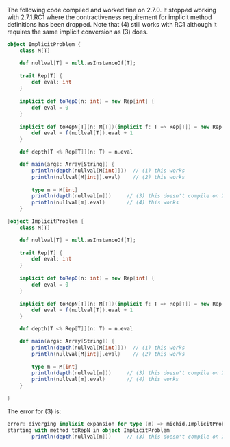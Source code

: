 The following code compiled and worked fine on 2.7.0. It stopped working with 2.7.1.RC1 where the contractiveness requirement for implicit method definitions has been dropped. Note that (4) still works with RC1 although it requires the same implicit conversion as (3) does.
```scala
object ImplicitProblem {
    class M[T]

    def nullval[T] = null.asInstanceOf[T];
    
    trait Rep[T] {
        def eval: int
    }
    
    implicit def toRep0(n: int) = new Rep[int] {
        def eval = 0
    }
    
    implicit def toRepN[T](n: M[T])(implicit f: T => Rep[T]) = new Rep[M[T]] {
        def eval = f(nullval[T]).eval + 1
    }

    def depth[T <% Rep[T]](n: T) = n.eval

    def main(args: Array[String]) {
        println(depth(nullval[M[int]]))  // (1) this works   
        println(nullval[M[int]].eval)    // (2) this works
      
        type m = M[int]
        println(depth(nullval[m]))     // (3) this doesn't compile on 2.7.RC1    
        println(nullval[m].eval)       // (4) this works
    }

}object ImplicitProblem {
    class M[T]

    def nullval[T] = null.asInstanceOf[T];
    
    trait Rep[T] {
        def eval: int
    }
    
    implicit def toRep0(n: int) = new Rep[int] {
        def eval = 0
    }
    
    implicit def toRepN[T](n: M[T])(implicit f: T => Rep[T]) = new Rep[M[T]] {
        def eval = f(nullval[T]).eval + 1
    }

    def depth[T <% Rep[T]](n: T) = n.eval

    def main(args: Array[String]) {
        println(depth(nullval[M[int]]))  // (1) this works   
        println(nullval[M[int]].eval)    // (2) this works
      
        type m = M[int]
        println(depth(nullval[m]))     // (3) this doesn't compile on 2.7.RC1    
        println(nullval[m].eval)       // (4) this works
    }

}
```

The error for (3) is: 
```scala
error: diverging implicit expansion for type (m) => michid.ImplicitProblem.Rep[m]
starting with method toRepN in object ImplicitProblem
        println(depth(nullval[m]))     // (3) this doesn't compile on 2.7.RC1
```

